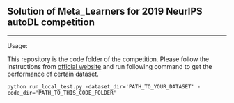 ## Solution of Meta_Learners for 2019 NeurIPS autoDL competition

---
Usage:

This repository is the code folder of the competition. Please follow the instructions from [official website](https://github.com/zhengying-liu/autodl_starting_kit_stable) and run following command to get the performance of certain dataset.
```
python run_local_test.py -dataset_dir='PATH_TO_YOUR_DATASET' -code_dir='PATH_TO_THIS_CODE_FOLDER'
```